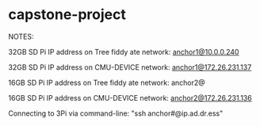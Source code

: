 # capstone-project
NOTES:

32GB SD Pi IP address on Tree fiddy ate network: anchor1@10.0.0.240

32GB SD Pi IP address on CMU-DEVICE network: anchor1@172.26.231.137           

16GB SD Pi IP address on Tree fiddy ate network: anchor2@<unknown>

16GB SD Pi IP address on CMU-DEVICE network: anchor2@172.26.231.136


Connecting to 3Pi via command-line: "ssh anchor#@ip.ad.dr.ess"
